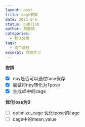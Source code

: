 ```yaml
---
layout: post
title: cage安排
date: 2021-2-6
status: publish
author: 刘胜琪
categories: 
  - 默认分类
tags: 
  - 项目流程
excerpt: 项目学习
---
```


**安排**

- [x] npy是否可以通过face保存
- [x] 尝试将npy转化为Tpose
- [x] 生成s5中的cage

**优化loss为0**

- [ ] optimize_cage 优化tpose的cage
- [ ] cage中的mean_value
